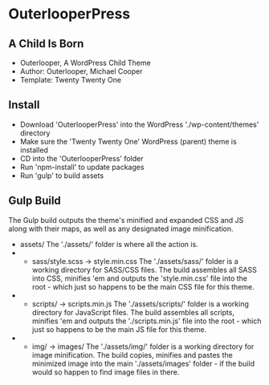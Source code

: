 # OuterlooperPress

## A Child Is Born
- Outerlooper, A WordPress Child Theme
- Author: Outerlooper, Michael Cooper
- Template: Twenty Twenty One

## Install
- Download 'OuterlooperPress' into the WordPress './wp-content/themes' directory
- Make sure the 'Twenty Twenty One' WordPress (parent) theme is installed
- CD into the 'OuterlooperPress' folder
- Run 'npm-install' to update packages
- Run 'gulp' to build assets

## Gulp Build
The Gulp build outputs the theme's minified and expanded CSS and JS along with their maps, as well as any designated image minification.

- assets/
The './assets/' folder is where all the action is.
- - sass/style.scss -> style.min.css
The './assets/sass/' folder is a working directory for SASS/CSS files. The build assembles all SASS into CSS, minifies 'em and outputs the 'style.min.css' file into the root - which just so happens to be the main CSS file for this theme.
- - scripts/ -> scripts.min.js
The './assets/scripts/' folder is a working directory for JavaScript files. The build assembles all scripts, minifies 'em and outputs the './scripts.min.js' file into the root - which just so happens to be the main JS file for this theme.
- - img/ -> images/
The './assets/img/' folder is a working directory for image minification. The build copies, minifies and pastes the minimized image into the main './assets/images' folder - if the build would so happen to find image files in there.

